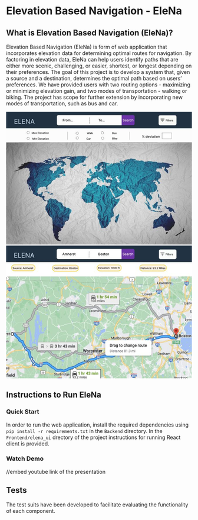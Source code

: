 # Elevation Based Navigation - EleNa

## What is Elevation Based Navigation (EleNa)?
Elevation Based Navigation (EleNa) is form of web application that incorporates elevation data for determining optimal routes for navigation. By factoring in elevation data, EleNa can help users identify paths that are either more scenic, challenging, or easier, shortest, or longest depending on their preferences. The goal of this project is to develop a system that, given a source and a destination, determines the optimal path based on users’ preferences. We have provided users with two routing options - maximizing or minimizing elevation gain, and two modes of transportation - walking or biking. The project has scope for further extension by incorporating new modes of transportation, such as bus and car.

![](Images/1.JPG)
![](Images/2.JPG)

## Instructions to Run EleNa
### Quick Start
In order to run the web application, install the required dependencies using `pip install -r requirements.txt` in the `Backend` directory. In the `Frontend/elena_ui` drectory of the project instructions for running React client is provided.

### Watch Demo
//embed youtube link of the presentation

## Tests
The test suits have been developed to facilitate evaluating the functionality of each component.
